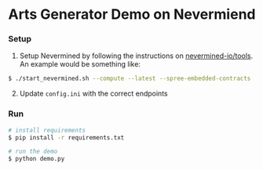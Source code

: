 # Arts Generator Demo on Nevermiend

### Setup

1. Setup Nevermined by following the instructions on [nevermined-io/tools](https://github.com/nevermined-io/tools). An example would be something like:

```bash
$ ./start_nevermined.sh --compute --latest --spree-embedded-contracts
```

2. Update `config.ini` with the correct endpoints

### Run
```bash
# install requirements
$ pip install -r requirements.txt

# run the demo
$ python demo.py
```